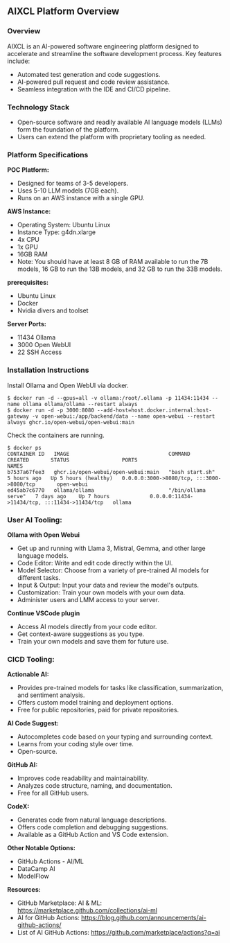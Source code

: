 ## AIXCL Platform Overview

### Overview

AIXCL is an AI-powered software engineering platform designed to accelerate and streamline the software development process. Key features include:

- Automated test generation and code suggestions.
- AI-powered pull request and code review assistance.
- Seamless integration with the IDE and CI/CD pipeline.


### Technology Stack

- Open-source software and readily available AI language models (LLMs) form the foundation of the platform.
- Users can extend the platform with proprietary tooling as needed.


### Platform Specifications

**POC Platform:**

- Designed for teams of 3-5 developers.
- Uses 5-10 LLM models (7GB each).
- Runs on an AWS instance with a single GPU.


**AWS Instance:**

- Operating System: Ubuntu Linux
- Instance Type: g4dn.xlarge
- 4x CPU
- 1x GPU
- 16GB RAM
- Note: You should have at least 8 GB of RAM available to run the 7B models, 16 GB to run the 13B models, and 32 GB to run the 33B models.

**prerequisites:**

- Ubuntu Linux
- Docker
- Nvidia divers and toolset

**Server Ports:**

- 11434 Ollama
- 3000 Open WebUI
- 22 SSH Access

### Installation Instructions

Install Ollama and Open WebUI via docker.
```
$ docker run -d --gpus=all -v ollama:/root/.ollama -p 11434:11434 --name ollama ollama/ollama --restart always
$ docker run -d -p 3000:8080 --add-host=host.docker.internal:host-gateway -v open-webui:/app/backend/data --name open-webui --restart always ghcr.io/open-webui/open-webui:main
```

Check the containers are running.
```
$ docker ps
CONTAINER ID   IMAGE                                COMMAND               CREATED       STATUS                 PORTS                                           NAMES
b7537a67fee3   ghcr.io/open-webui/open-webui:main   "bash start.sh"       5 hours ago   Up 5 hours (healthy)   0.0.0.0:3000->8080/tcp, :::3000->8080/tcp       open-webui
ed45ab7c6770   ollama/ollama                        "/bin/ollama serve"   7 days ago    Up 7 hours             0.0.0.0:11434->11434/tcp, :::11434->11434/tcp   ollama
```

### User AI Tooling:

**Ollama with Open Webui**

- Get up and running with Llama 3, Mistral, Gemma, and other large language models.
- Code Editor: Write and edit code directly within the UI.
- Model Selector: Choose from a variety of pre-trained AI models for different tasks.
- Input & Output: Input your data and review the model's outputs.
- Customization: Train your own models with your own data.
- Administer users and LMM access to your server.

**Continue VSCode plugin**

- Access AI models directly from your code editor.
- Get context-aware suggestions as you type.
- Train your own models and save them for future use.


### CICD Tooling:

**Actionable AI:**

- Provides pre-trained models for tasks like classification, summarization, and sentiment analysis.
- Offers custom model training and deployment options.
- Free for public repositories, paid for private repositories.


**AI Code Suggest:**

- Autocompletes code based on your typing and surrounding context.
- Learns from your coding style over time.
- Open-source.


**GitHub AI:**

- Improves code readability and maintainability.
- Analyzes code structure, naming, and documentation.
- Free for all GitHub users.


**CodeX:**

- Generates code from natural language descriptions.
- Offers code completion and debugging suggestions.
- Available as a GitHub Action and VS Code extension.


**Other Notable Options:**

- GitHub Actions - AI/ML
- DataCamp AI
- ModelFlow


**Resources:**

- GitHub Marketplace: AI & ML: https://marketplace.github.com/collections/ai-ml
- AI for GitHub Actions: https://blog.github.com/announcements/ai-github-actions/
- List of AI GitHub Actions: https://github.com/marketplace/actions?q=ai
